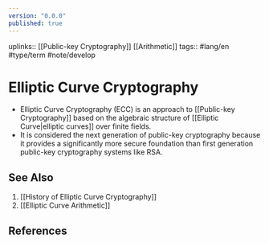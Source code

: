 ```yaml
---
version: "0.0.0"
published: true
---
```

uplinks:: [[Public-key Cryptography]] [[Arithmetic]]
tags:: #lang/en #type/term #note/develop

# Elliptic Curve Cryptography
- Elliptic Curve Cryptography (ECC) is an approach to [[Public-key Cryptography]] based on the algebraic structure of [[Elliptic Curve|elliptic curves]] over finite fields.
- It is considered the next generation of public-key cryptography because it provides a significantly more secure foundation than first generation public-key cryptography systems like RSA. 

## See Also
1. [[History of Elliptic Curve Cryptography]]
2. [[Elliptic Curve Arithmetic]]

## References
